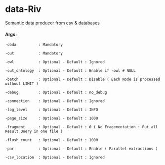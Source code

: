 # data-Riv

Semantic data producer from csv &amp; databases 

#### Args :

    -obda          : Mandatory

    -out           : Mandatory
    
    -owl           : Optional - Default : Ignored
 
    -out_ontology  : Optional - Default : Enable if -owl # NULL
   
    -batch         : Optional - Default : Disable ( Each Node is processed without LIMIT )
  
    -debug         : Optional - Default : no_debug
  
    -connection    : Optional - Default : Ignored

    -log_level     : Optional - Default : INFO
    
    -page_size     : Optional - Default : 1000

    -fragment      : Optional - Default : 0 ( No Fragementation : Put all Result Query in one file )
 
    -flush_count   : Optional - Default : 1000
 
    -par           : Optional - Default : Enable ( Parallel extractions )

    -csv_location  : Optional - Default : Ignored

